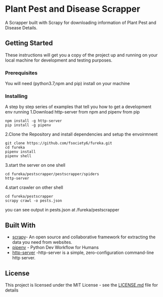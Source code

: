 # Plant Pest and Disease Scrapper
A Scrapper built with Scrapy for downloading information of Plant Pest and Disease Details.

## Getting Started

These instructions will get you a copy of the project up and running on your local machine for development and testing purposes.

### Prerequisites
You will need (python3.7,npm and pip) install on your machine



### Installing

A step by step series of examples that tell you how to get a development env running
1.Download http-server from npm and pipenv from pip

```
npm install -g http-server
pip install -g pipenv

```
2.Clone the Repository and install dependencies and setup the envoirmnent


```
git clone https://github.com/fsociety6/fureka.git 
cd fureka
pipenv install
pipenv shell
```
3.start the server on one shell
```
cd fureka/pestscrapper/pestscrapper/spiders
http-server
```
4.start crawler on other shell
```
cd fureka/pestscrapper
scrapy crawl -o pests.json
```
you can see output in pests.json at /fureka/pestscrapper

## Built With

* [scrapy](https://scrapy.org/)- An open source and collaborative framework for extracting the data you need from websites.
* [pipenv](https://pipenv-fork.readthedocs.io/en/latest/) - Python Dev Workflow for Humans
* [http-server](https://www.npmjs.com/package/http-server) -http-server is a simple, zero-configuration command-line http server.


## License

This project is licensed under the MIT License - see the [LICENSE.md](LICENSE.md) file for details




